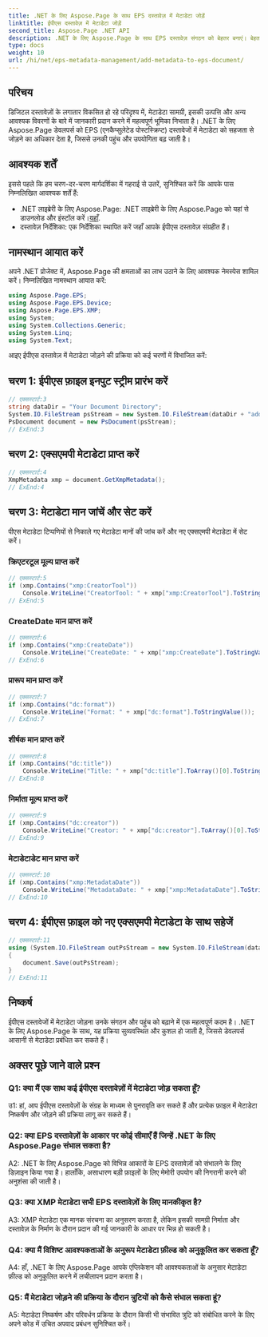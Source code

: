 ```yaml
---
title: .NET के लिए Aspose.Page के साथ EPS दस्तावेज़ में मेटाडेटा जोड़ें
linktitle: ईपीएस दस्तावेज़ में मेटाडेटा जोड़ें
second_title: Aspose.Page .NET API
description: .NET के लिए Aspose.Page के साथ EPS दस्तावेज़ संगठन को बेहतर बनाएं। बेहतर पहुंच और सूचना पुनर्प्राप्ति के लिए आसानी से मेटाडेटा जोड़ें।
type: docs
weight: 10
url: /hi/net/eps-metadata-management/add-metadata-to-eps-document/
---
```

## परिचय

डिजिटल दस्तावेज़ों के लगातार विकसित हो रहे परिदृश्य में, मेटाडेटा सामग्री, इसकी उत्पत्ति और अन्य आवश्यक विवरणों के बारे में जानकारी प्रदान करने में महत्वपूर्ण भूमिका निभाता है। .NET के लिए Aspose.Page डेवलपर्स को EPS (एनकैप्सुलेटेड पोस्टस्क्रिप्ट) दस्तावेजों में मेटाडेटा को सहजता से जोड़ने का अधिकार देता है, जिससे उनकी पहुंच और उपयोगिता बढ़ जाती है।

## आवश्यक शर्तें

इससे पहले कि हम चरण-दर-चरण मार्गदर्शिका में गहराई से उतरें, सुनिश्चित करें कि आपके पास निम्नलिखित आवश्यक शर्तें हैं:

-  .NET लाइब्रेरी के लिए Aspose.Page: .NET लाइब्रेरी के लिए Aspose.Page को यहां से डाउनलोड और इंस्टॉल करें।[यहाँ](https://releases.aspose.com/page/net/).
- दस्तावेज़ निर्देशिका: एक निर्देशिका स्थापित करें जहाँ आपके ईपीएस दस्तावेज़ संग्रहीत हैं।

## नामस्थान आयात करें

अपने .NET प्रोजेक्ट में, Aspose.Page की क्षमताओं का लाभ उठाने के लिए आवश्यक नेमस्पेस शामिल करें। निम्नलिखित नामस्थान आयात करें:

```csharp
using Aspose.Page.EPS;
using Aspose.Page.EPS.Device;
using Aspose.Page.EPS.XMP;
using System;
using System.Collections.Generic;
using System.Linq;
using System.Text;
```

आइए ईपीएस दस्तावेज़ में मेटाडेटा जोड़ने की प्रक्रिया को कई चरणों में विभाजित करें:

## चरण 1: ईपीएस फ़ाइल इनपुट स्ट्रीम प्रारंभ करें

```csharp
// एक्सस्टार्ट:3
string dataDir = "Your Document Directory";
System.IO.FileStream psStream = new System.IO.FileStream(dataDir + "add_input.eps", System.IO.FileMode.Open, System.IO.FileAccess.Read);
PsDocument document = new PsDocument(psStream);
// ExEnd:3
```

## चरण 2: एक्सएमपी मेटाडेटा प्राप्त करें

```csharp
// एक्सस्टार्ट:4
XmpMetadata xmp = document.GetXmpMetadata();
// ExEnd:4
```

## चरण 3: मेटाडेटा मान जांचें और सेट करें

पीएस मेटाडेटा टिप्पणियों से निकाले गए मेटाडेटा मानों की जांच करें और नए एक्सएमपी मेटाडेटा में सेट करें।

### क्रिएटरटूल मूल्य प्राप्त करें

```csharp
// एक्सस्टार्ट:5
if (xmp.Contains("xmp:CreatorTool"))
    Console.WriteLine("CreatorTool: " + xmp["xmp:CreatorTool"].ToStringValue());
// ExEnd:5
```

### CreateDate मान प्राप्त करें

```csharp
// एक्सस्टार्ट:6
if (xmp.Contains("xmp:CreateDate"))
    Console.WriteLine("CreateDate: " + xmp["xmp:CreateDate"].ToStringValue());
// ExEnd:6
```

### प्रारूप मान प्राप्त करें

```csharp
// एक्सस्टार्ट:7
if (xmp.Contains("dc:format"))
    Console.WriteLine("Format: " + xmp["dc:format"].ToStringValue());
// ExEnd:7
```

### शीर्षक मान प्राप्त करें

```csharp
// एक्सस्टार्ट:8
if (xmp.Contains("dc:title"))
    Console.WriteLine("Title: " + xmp["dc:title"].ToArray()[0].ToStringValue());
// ExEnd:8
```

### निर्माता मूल्य प्राप्त करें

```csharp
// एक्सस्टार्ट:9
if (xmp.Contains("dc:creator"))
    Console.WriteLine("Creator: " + xmp["dc:creator"].ToArray()[0].ToStringValue());
// ExEnd:9
```

### मेटाडेटाडेट मान प्राप्त करें

```csharp
// एक्सस्टार्ट:10
if (xmp.Contains("xmp:MetadataDate"))
    Console.WriteLine("MetadataDate: " + xmp["xmp:MetadataDate"].ToStringValue());
// ExEnd:10
```

## चरण 4: ईपीएस फ़ाइल को नए एक्सएमपी मेटाडेटा के साथ सहेजें

```csharp
// एक्सस्टार्ट:11
using (System.IO.FileStream outPsStream = new System.IO.FileStream(dataDir + "add_output.eps", System.IO.FileMode.Create, System.IO.FileAccess.Write))
{
    document.Save(outPsStream);
}
// ExEnd:11
```

## निष्कर्ष

ईपीएस दस्तावेजों में मेटाडेटा जोड़ना उनके संगठन और पहुंच को बढ़ाने में एक महत्वपूर्ण कदम है। .NET के लिए Aspose.Page के साथ, यह प्रक्रिया सुव्यवस्थित और कुशल हो जाती है, जिससे डेवलपर्स आसानी से मेटाडेटा प्रबंधित कर सकते हैं।

## अक्सर पूछे जाने वाले प्रश्न

### Q1: क्या मैं एक साथ कई ईपीएस दस्तावेज़ों में मेटाडेटा जोड़ सकता हूँ?

उ1: हां, आप ईपीएस दस्तावेज़ों के संग्रह के माध्यम से पुनरावृति कर सकते हैं और प्रत्येक फ़ाइल में मेटाडेटा निष्कर्षण और जोड़ने की प्रक्रिया लागू कर सकते हैं।

### Q2: क्या EPS दस्तावेज़ों के आकार पर कोई सीमाएँ हैं जिन्हें .NET के लिए Aspose.Page संभाल सकता है?

A2: .NET के लिए Aspose.Page को विभिन्न आकारों के EPS दस्तावेज़ों को संभालने के लिए डिज़ाइन किया गया है। हालाँकि, असाधारण बड़ी फ़ाइलों के लिए मेमोरी उपयोग की निगरानी करने की अनुशंसा की जाती है।

### Q3: क्या XMP मेटाडेटा सभी EPS दस्तावेज़ों के लिए मानकीकृत है?

A3: XMP मेटाडेटा एक मानक संरचना का अनुसरण करता है, लेकिन इसकी सामग्री निर्माता और दस्तावेज़ के निर्माण के दौरान प्रदान की गई जानकारी के आधार पर भिन्न हो सकती है।

### Q4: क्या मैं विशिष्ट आवश्यकताओं के अनुरूप मेटाडेटा फ़ील्ड को अनुकूलित कर सकता हूँ?

A4: हाँ, .NET के लिए Aspose.Page आपके एप्लिकेशन की आवश्यकताओं के अनुसार मेटाडेटा फ़ील्ड को अनुकूलित करने में लचीलापन प्रदान करता है।

### Q5: मैं मेटाडेटा जोड़ने की प्रक्रिया के दौरान त्रुटियों को कैसे संभाल सकता हूं?

A5: मेटाडेटा निष्कर्षण और परिवर्धन प्रक्रिया के दौरान किसी भी संभावित त्रुटि को संबोधित करने के लिए अपने कोड में उचित अपवाद प्रबंधन सुनिश्चित करें।